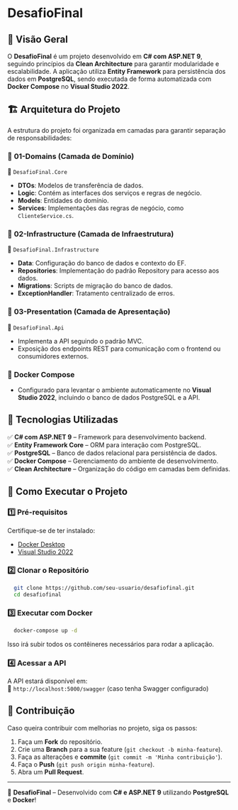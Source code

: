 # DesafioFinal

## 📌 Visão Geral
O **DesafioFinal** é um projeto desenvolvido em **C# com ASP.NET 9**, seguindo princípios da **Clean Architecture** para garantir modularidade e escalabilidade. A aplicação utiliza **Entity Framework** para persistência dos dados em **PostgreSQL**, sendo executada de forma automatizada com **Docker Compose** no **Visual Studio 2022**.

## 🏗️ Arquitetura do Projeto
A estrutura do projeto foi organizada em camadas para garantir separação de responsabilidades:

### 📂 **01-Domains (Camada de Domínio)**
🔹 `DesafioFinal.Core`
- **DTOs**: Modelos de transferência de dados.
- **Logic**: Contém as interfaces dos serviços e regras de negócio.
- **Models**: Entidades do domínio.
- **Services**: Implementações das regras de negócio, como `ClienteService.cs`.

### 📂 **02-Infrastructure (Camada de Infraestrutura)**
🔹 `DesafioFinal.Infrastructure`
- **Data**: Configuração do banco de dados e contexto do EF.
- **Repositories**: Implementação do padrão Repository para acesso aos dados.
- **Migrations**: Scripts de migração do banco de dados.
- **ExceptionHandler**: Tratamento centralizado de erros.

### 📂 **03-Presentation (Camada de Apresentação)**
🔹 `DesafioFinal.Api`
- Implementa a API seguindo o padrão MVC.
- Exposição dos endpoints REST para comunicação com o frontend ou consumidores externos.

### 🐳 **Docker Compose**
- Configurado para levantar o ambiente automaticamente no **Visual Studio 2022**, incluindo o banco de dados PostgreSQL e a API.

## 🚀 Tecnologias Utilizadas
✅ **C# com ASP.NET 9** – Framework para desenvolvimento backend.  
✅ **Entity Framework Core** – ORM para interação com PostgreSQL.  
✅ **PostgreSQL** – Banco de dados relacional para persistência de dados.  
✅ **Docker Compose** – Gerenciamento do ambiente de desenvolvimento.  
✅ **Clean Architecture** – Organização do código em camadas bem definidas.  

## 🎯 Como Executar o Projeto

### **1️⃣ Pré-requisitos**
Certifique-se de ter instalado:
- [Docker Desktop](https://www.docker.com/products/docker-desktop)
- [Visual Studio 2022](https://visualstudio.microsoft.com/pt-br/downloads/)

### **2️⃣ Clonar o Repositório**
```sh
  git clone https://github.com/seu-usuario/desafiofinal.git
  cd desafiofinal
```

### **3️⃣ Executar com Docker**
```sh
  docker-compose up -d
```
Isso irá subir todos os contêineres necessários para rodar a aplicação.

### **4️⃣ Acessar a API**
A API estará disponível em:  
🔗 `http://localhost:5000/swagger` (caso tenha Swagger configurado)

## 📌 Contribuição
Caso queira contribuir com melhorias no projeto, siga os passos:
1. Faça um **Fork** do repositório.
2. Crie uma **Branch** para a sua feature (`git checkout -b minha-feature`).
3. Faça as alterações e **commite** (`git commit -m 'Minha contribuição'`).
4. Faça o **Push** (`git push origin minha-feature`).
5. Abra um **Pull Request**.

---
🚀 **DesafioFinal** – Desenvolvido com **C# e ASP.NET 9** utilizando **PostgreSQL** e **Docker**!
